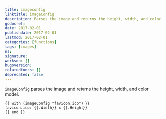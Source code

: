 ```yaml
---
title: imageconfig
linktitle: imageConfig
description: Parses the image and returns the height, width, and color model.
godocref:
date: 2017-02-01
publishdate: 2017-02-01
lastmod: 2017-02-01
categories: [functions]
tags: [images]
ns:
signature:
workson: []
hugoversion:
relatedfuncs: []
deprecated: false
---
```


`imageConfig` parses the image and returns the height, width, and color model.

```golang
{{ with (imageConfig "favicon.ico") }}
favicon.ico: {{.Width}} x {{.Height}}
{{ end }}
```
